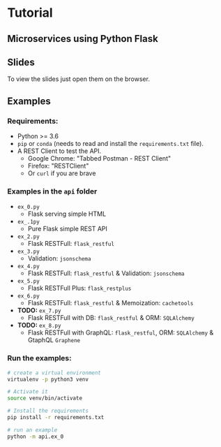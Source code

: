 # Tutorial

## Microservices using Python Flask

## Slides

To view the slides just open them on the browser.

## Examples

### Requirements:

* Python >= 3.6
* `pip` or `conda` (needs to read and install the `requirements.txt` file).
* A REST Client to test the API.
  * Google Chrome: "Tabbed Postman - REST Client"
  * Firefox: "RESTClient"
  * Or `curl` if you are brave

### Examples in the `api` folder

* `ex_0.py`
  * Flask serving simple HTML
* `ex_.1py`
  * Pure Flask simple REST API
* `ex_2.py`
  * Flask RESTFull: `flask_restful`
* `ex_3.py`
  * Validation: `jsonschema`
* `ex_4.py`
  * Flask RESTFull: `flask_restful` & Validation: `jsonschema`
* `ex_5.py`
  * Flask RESTFull Plus: `flask_restplus`
* `ex_6.py`
  * Flask RESTFull: `flask_restful` & Memoization: `cachetools`
* **TODO:** `ex_7.py`
  * Flask RESTFull with DB: `flask_restful` & ORM: `SQLAlchemy`
* **TODO:** `ex_8.py`
  * Flask RESTFull with GraphQL: `flask_restful`,  ORM: `SQLAlchemy` & GtaphQL `Graphene`

### Run the examples:


```sh
# create a virtual environment
virtualenv -p python3 venv

# Activate it
source venv/bin/activate

# Install the requirements
pip install -r requirements.txt

# run an example
python -m api.ex_0

```
